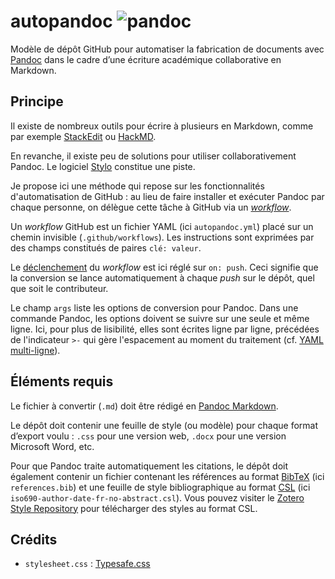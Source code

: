 # autopandoc ![pandoc](https://github.com/infologie/autopandoc/workflows/autopandoc/badge.svg)

Modèle de dépôt GitHub pour automatiser la fabrication de documents avec [Pandoc](https://pandoc.org/) dans le cadre d’une écriture académique collaborative en Markdown.

## Principe

Il existe de nombreux outils pour écrire à plusieurs en Markdown, comme par exemple [StackEdit](https://stackedit.io/) ou [HackMD](https://hackmd.io/).

En revanche, il existe peu de solutions pour utiliser collaborativement Pandoc. Le logiciel [Stylo](https://stylo.huma-num.fr/) constitue une piste.

Je propose ici une méthode qui repose sur les fonctionnalités d'automatisation de GitHub : au lieu de faire installer et exécuter Pandoc par chaque personne, on délègue cette tâche à GitHub via un [*workflow*](https://docs.github.com/en/actions/configuring-and-managing-workflows/configuring-a-workflow).

Un *workflow* GitHub est un fichier YAML (ici `autopandoc.yml`) placé sur un chemin invisible (`.github/workflows`). Les instructions sont exprimées par des champs constitués de paires `clé: valeur`.

Le [déclenchement](https://docs.github.com/en/actions/configuring-and-managing-workflows/configuring-a-workflow#triggering-a-workflow-with-events) du *workflow* est ici réglé sur `on: push`. Ceci signifie que la conversion se lance automatiquement à chaque *push* sur le dépôt, quel que soit le contributeur.

Le champ `args` liste les options de conversion pour Pandoc. Dans une commande Pandoc, les options doivent se suivre sur une seule et même ligne. Ici, pour plus de lisibilité, elles sont écrites ligne par ligne, précédées de l'indicateur `>-` qui gère l'espacement au moment du traitement (cf. [YAML multi-ligne](https://yaml-multiline.info/)).

## Éléments requis

Le fichier à convertir (`.md`) doit être rédigé en [Pandoc Markdown](https://pandoc.org/MANUAL.html#pandocs-markdown).

Le dépôt doit contenir une feuille de style (ou modèle) pour chaque format d’export voulu : `.css` pour une version web, `.docx` pour une version Microsoft Word, etc.

Pour que Pandoc traite automatiquement les citations, le dépôt doit également contenir un fichier contenant les références au format [BibTeX](http://www.bibtex.org/) (ici `references.bib`) et une feuille de style bibliographique au format [CSL](https://citationstyles.org/) (ici `iso690-author-date-fr-no-abstract.csl`). Vous pouvez visiter le [Zotero Style Repository](https://www.zotero.org/styles) pour télécharger des styles au format CSL.

## Crédits

- `stylesheet.css` : [Typesafe.css](https://uglyduck.ca/typesafe-css/)